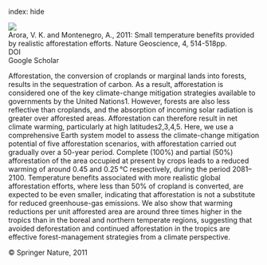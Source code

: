 index: hide

<div class="Citation">
    <div class="Citation-thumb CitationThumb-linked"  data-href="https://doi.org/10.1038/ngeo1182">
      <img src="https://static.claimspace.cloud/climate-study-static/refs/thumbs/6/Arora_and_Montenegro_2011-thumb.png" />
    </div>

  <div class="Citation-body">
    <div class="Citation-text">Arora, V. K. and Montenegro, A., 2011: Small temperature benefits provided by realistic afforestation efforts. <span class="Article-journal">Nature Geoscience, </span><span class="Article-volume">4, </span>514-518pp.</div>
    <div class="Citation-links">
      <div class="CitationLink" data-href="https://doi.org/10.1038/ngeo1182">
        <div class="CitationLink-icon CitationLink-Doi"></div>
        <div class="CitationLink-text">DOI</div>
      </div>
      <div class="CitationLink" data-href="https://scholar.google.com/scholar?q=10.1038/ngeo1182">
        <div class="CitationLink-icon CitationLink-Scholar"></div>
        <div class="CitationLink-text">Google Scholar</div>
      </div>
    </div>
  </div>
</div>

Afforestation, the conversion of croplands or marginal lands into forests, results in the sequestration of carbon. As a result, afforestation is considered one of the key climate-change mitigation strategies available to governments by the United Nations1. However, forests are also less reflective than croplands, and the absorption of incoming solar radiation is greater over afforested areas. Afforestation can therefore result in net climate warming, particularly at high latitudes2,3,4,5. Here, we use a comprehensive Earth system model to assess the climate-change mitigation potential of five afforestation scenarios, with afforestation carried out gradually over a 50-year period. Complete (100%) and partial (50%) afforestation of the area occupied at present by crops leads to a reduced warming of around 0.45 and 0.25 °C respectively, during the period 2081–2100. Temperature benefits associated with more realistic global afforestation efforts, where less than 50% of cropland is converted, are expected to be even smaller, indicating that afforestation is not a substitute for reduced greenhouse-gas emissions. We also show that warming reductions per unit afforested area are around three times higher in the tropics than in the boreal and northern temperate regions, suggesting that avoided deforestation and continued afforestation in the tropics are effective forest-management strategies from a climate perspective.

<div class="Citation-copy">
&copy; Springer Nature, 2011
</div>